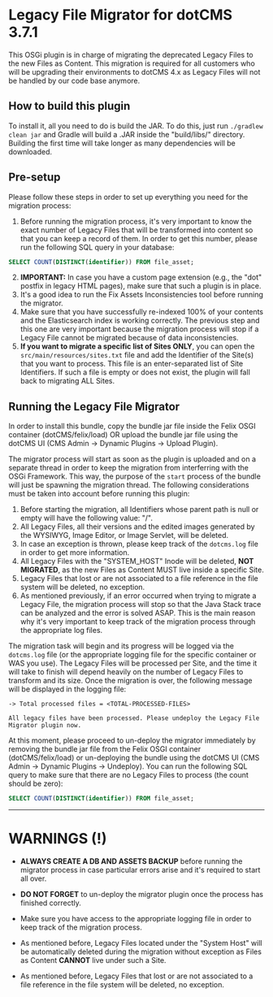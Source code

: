 # Legacy File Migrator for dotCMS 3.7.1

This OSGi plugin is in charge of migrating the deprecated Legacy Files to the new Files as Content. This migration is required for all customers who will be upgrading their environments to dotCMS 4.x as Legacy Files will not be handled by our code base anymore.



## How to build this plugin

To install it, all you need to do is build the JAR. To do this, just run
``./gradlew clean jar`` and Gradle will build a .JAR inside the "build/libs/" directory. Building the first time will take longer as many dependencies will be downloaded.


## Pre-setup

Please follow these steps in order to set up everything you need for the migration process:

1. Before running the migration process, it's very important to know the exact number of Legacy Files that will be transformed into content so that you can keep a record of them. In order to get this number, please run the following SQL query in your database:
```sql
SELECT COUNT(DISTINCT(identifier)) FROM file_asset;
```
2. **IMPORTANT:** In case you have a custom page extension (e.g., the "dot" postfix in legacy HTML pages), make sure that such a plugin is in place.
3. It's a good idea to run the Fix Assets Inconsistencies tool before running the migrator.
4. Make sure that you have successfully re-indexed 100% of your contents and the Elasticsearch index is working correctly. The previous step and this one are very important because the migration process will stop if a Legacy File cannot be migrated because of data inconsistencies.
5. **If you want to migrate a specific list of Sites ONLY**, you can open the ``src/main/resources/sites.txt`` file and add the Identifier of the Site(s) that you want to process. This file is an enter-separated list of Site Identifiers. If such a file is empty or does not exist, the plugin will fall back to migrating ALL Sites.


## Running the Legacy File Migrator

In order to install this bundle, copy the bundle jar file inside the Felix OSGI container (dotCMS/felix/load) OR upload the bundle jar file using the dotCMS UI (CMS Admin -> Dynamic Plugins -> Upload Plugin).

The migrator process will start as soon as the plugin is uploaded and on a separate thread in order to keep the migration from interferring with the OSGi Framework. This way, the purpose of the ``start`` process of the bundle will just be spawning the migration thread. The following considerations must be taken into account before running this plugin:
1. Before starting the migration, all Identifiers whose parent path is null or empty will have the following value: "/".
2. All Legacy Files, all their versions and the edited images generated by the WYSIWYG, Image Editor, or Image Servlet, will be deleted.
3. In case an exception is thrown, please keep track of the ``dotcms.log`` file in order to get more information.
4. All Legacy Files with the "SYSTEM_HOST" Inode will be deleted, **NOT MIGRATED**, as the new Files as Content MUST live inside a specific Site.
5. Legacy Files that lost or are not associated to a file reference in the file system will be deleted, no exception.
6. As mentioned previously, if an error occurred when trying to migrate a Legacy File, the migration process will stop so that the Java Stack trace can be analyzed and the error is solved ASAP. This is the main reason why it's very important to keep track of the migration process through the appropriate log files.

The migration task will begin and its progress will be logged via the ``dotcms.log`` file (or the appropriate logging file for the specific container or WAS you use). The Legacy Files will be processed per Site, and the time it will take to finish will depend heavily on the number of Legacy Files to transform and its size. Once the migration is over, the following message will be displayed in the logging file:
```
-> Total processed files = <TOTAL-PROCESSED-FILES>
 
All legacy files have been processed. Please undeploy the Legacy File Migrator plugin now.
```
At this moment, please proceed to un-deploy the migrator immediately by removing the bundle jar file from the Felix OSGI container (dotCMS/felix/load) or un-deploying the bundle using the dotCMS UI (CMS Admin -> Dynamic Plugins -> Undeploy). You can run the following SQL query to make sure that there are no Legacy Files to process (the count should be zero):
```sql
SELECT COUNT(DISTINCT(identifier)) FROM file_asset;
```



________________________________________________________________________________________

# WARNINGS (!)

* **ALWAYS CREATE A DB AND ASSETS BACKUP** before running the migrator process in case particular errors arise and it's required to start all over.

* **DO NOT FORGET** to un-deploy the migrator plugin once the process has finished correctly.

* Make sure you have access to the appropriate logging file in order to keep track of the migration process.

* As mentioned before, Legacy Files located under the "System Host" will be automatically deleted during the migration without exception as Files as Content **CANNOT** live under such a Site.

* As mentioned before, Legacy Files that lost or are not associated to a file reference in the file system will be deleted, no exception.
